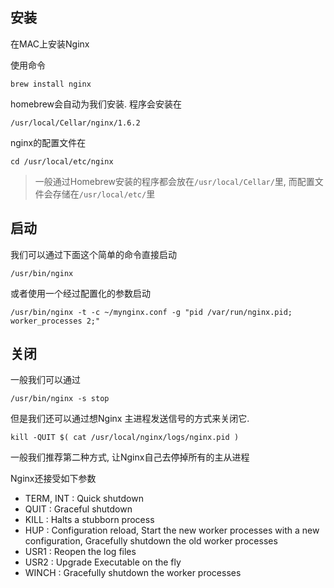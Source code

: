 
## 安装
在MAC上安装Nginx

使用命令
```
brew install nginx
```
homebrew会自动为我们安装. 程序会安装在
```
/usr/local/Cellar/nginx/1.6.2
```
nginx的配置文件在
```
cd /usr/local/etc/nginx
```

> 一般通过Homebrew安装的程序都会放在`/usr/local/Cellar/`里, 而配置文件会存储在`/usr/local/etc/`里

## 启动
我们可以通过下面这个简单的命令直接启动
```
/usr/bin/nginx
```
或者使用一个经过配置化的参数启动
```
/usr/bin/nginx -t -c ~/mynginx.conf -g "pid /var/run/nginx.pid; worker_processes 2;"
```

## 关闭
一般我们可以通过
```
/usr/bin/nginx -s stop
```
但是我们还可以通过想Nginx 主进程发送信号的方式来关闭它.
```
kill -QUIT $( cat /usr/local/nginx/logs/nginx.pid )
```
一般我们推荐第二种方式, 让Nginx自己去停掉所有的主从进程

Nginx还接受如下参数
* TERM, INT	: Quick shutdown
* QUIT :	Graceful shutdown
* KILL :	Halts a stubborn process
* HUP : Configuration reload, Start the new worker processes with a new configuration, Gracefully shutdown the old worker processes
* USR1 :	Reopen the log files
* USR2 :	Upgrade Executable on the fly
* WINCH :	Gracefully shutdown the worker processes
